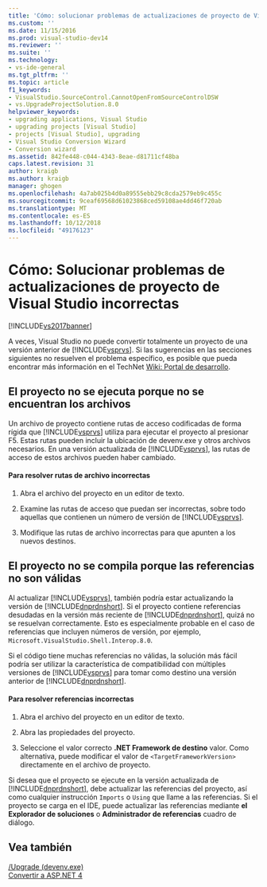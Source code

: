 ```yaml
---
title: 'Cómo: solucionar problemas de actualizaciones de proyecto de Visual Studio incorrectas | Microsoft Docs'
ms.custom: ''
ms.date: 11/15/2016
ms.prod: visual-studio-dev14
ms.reviewer: ''
ms.suite: ''
ms.technology:
- vs-ide-general
ms.tgt_pltfrm: ''
ms.topic: article
f1_keywords:
- VisualStudio.SourceControl.CannotOpenFromSourceControlDSW
- vs.UpgradeProjectSolution.8.0
helpviewer_keywords:
- upgrading applications, Visual Studio
- upgrading projects [Visual Studio]
- projects [Visual Studio], upgrading
- Visual Studio Conversion Wizard
- Conversion wizard
ms.assetid: 842fe448-c044-4343-8eae-d81711cf48ba
caps.latest.revision: 31
author: kraigb
ms.author: kraigb
manager: ghogen
ms.openlocfilehash: 4a7ab025b4d0a89555ebb29c8cda2579eb9c455c
ms.sourcegitcommit: 9ceaf69568d61023868ced59108ae4dd46f720ab
ms.translationtype: MT
ms.contentlocale: es-ES
ms.lasthandoff: 10/12/2018
ms.locfileid: "49176123"
---
```

# <a name="how-to-troubleshoot-unsuccessful-visual-studio-project-upgrades"></a>Cómo: Solucionar problemas de actualizaciones de proyecto de Visual Studio incorrectas
[!INCLUDE[vs2017banner](../includes/vs2017banner.md)]

A veces, Visual Studio no puede convertir totalmente un proyecto de una versión anterior de [!INCLUDE[vsprvs](../includes/vsprvs-md.md)]. Si las sugerencias en las secciones siguientes no resuelven el problema específico, es posible que pueda encontrar más información en el TechNet [Wiki: Portal de desarrollo](http://go.microsoft.com/fwlink/?LinkId=254808).  
  
## <a name="the-project-does-not-run-because-files-are-not-found"></a>El proyecto no se ejecuta porque no se encuentran los archivos  
 Un archivo de proyecto contiene rutas de acceso codificadas de forma rígida que [!INCLUDE[vsprvs](../includes/vsprvs-md.md)] utiliza para ejecutar el proyecto al presionar F5. Estas rutas pueden incluir la ubicación de devenv.exe y otros archivos necesarios. En una versión actualizada de [!INCLUDE[vsprvs](../includes/vsprvs-md.md)], las rutas de acceso de estos archivos pueden haber cambiado.  
  
#### <a name="to-resolve-incorrect-file-paths"></a>Para resolver rutas de archivo incorrectas  
  
1.  Abra el archivo del proyecto en un editor de texto.  
  
2.  Examine las rutas de acceso que puedan ser incorrectas, sobre todo aquellas que contienen un número de versión de [!INCLUDE[vsprvs](../includes/vsprvs-md.md)].  
  
3.  Modifique las rutas de archivo incorrectas para que apunten a los nuevos destinos.  
  
## <a name="the-project-does-not-build-because-references-are-not-valid"></a>El proyecto no se compila porque las referencias no son válidas  
 Al actualizar [!INCLUDE[vsprvs](../includes/vsprvs-md.md)], también podría estar actualizando la versión de [!INCLUDE[dnprdnshort](../includes/dnprdnshort-md.md)]. Si el proyecto contiene referencias desudadas en la versión más reciente de [!INCLUDE[dnprdnshort](../includes/dnprdnshort-md.md)], quizá no se resuelvan correctamente. Esto es especialmente probable en el caso de referencias que incluyen números de versión, por ejemplo, `Microsoft.VisualStudio.Shell.Interop.8.0`.  
  
 Si el código tiene muchas referencias no válidas, la solución más fácil podría ser utilizar la característica de compatibilidad con múltiples versiones de [!INCLUDE[vsprvs](../includes/vsprvs-md.md)] para tomar como destino una versión anterior de [!INCLUDE[dnprdnshort](../includes/dnprdnshort-md.md)].  
  
#### <a name="to-resolve-incorrect-references"></a>Para resolver referencias incorrectas  
  
1.  Abra el archivo del proyecto en un editor de texto.  
  
2.  Abra las propiedades del proyecto.  
  
3.  Seleccione el valor correcto **.NET Framework de destino** valor. Como alternativa, puede modificar el valor de `<TargetFrameworkVersion>` directamente en el archivo de proyecto.  
  
 Si desea que el proyecto se ejecute en la versión actualizada de [!INCLUDE[dnprdnshort](../includes/dnprdnshort-md.md)], debe actualizar las referencias del proyecto, así como cualquier instrucción `Imports` o `Using` que llame a las referencias. Si el proyecto se carga en el IDE, puede actualizar las referencias mediante **el Explorador de soluciones** o **Administrador de referencias** cuadro de diálogo.  
  
## <a name="see-also"></a>Vea también  
 [/Upgrade (devenv.exe)](../ide/reference/upgrade-devenv-exe.md)   
 [Convertir a ASP.NET 4](http://msdn.microsoft.com/library/790147c6-36c1-41b5-a52d-30b9ccd2bd10)

